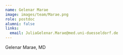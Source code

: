 ```yaml
---
name: Gelenar Marae
image: images/team/Marae.png
role: postdoc
alumni: false
links:
  email: JuliaGelenar.Marae@med.uni-duesseldorf.de
---
```


Gelenar Marae, MD